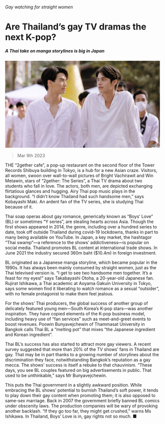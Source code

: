 ###### Gay watching for straight women

# Are Thailand’s gay TV dramas the next K-pop? 

##### A Thai take on manga storylines is big in Japan 

![image](images/20230311_ASP503.jpg) 

> Mar 9th 2023 

THE “2gether cafe”, a pop-up restaurant on the second floor of the Tower Records Shibuya building in Tokyo, is a hub for a new Asian craze. Visitors, all women, swoon over wall-to-wall pictures of Bright Vachirawit and Win Metawin, stars of “2gether: The Series”, a Thai TV drama about two students who fall in love. The actors, both men, are depicted exchanging flirtatious glances and hugging. Airy Thai pop music plays in the background. “I didn’t know Thailand had such handsome men,” says Kobayashi Maki. An ardent fan of the TV series, she is studying Thai because of it.

Thai soap operas about gay romance, generically known as “Boys’ Love” (BL) or sometimes “Y series”, are stealing hearts across Asia. Though the first shows appeared in 2014, the genre, including over a hundred series to date, took off outside Thailand during covid-19 lockdowns, thanks in part to many being available on YouTube. In Japan, a key market, the hashtagor “Thai swamp”—a reference to the shows’ addictiveness—is popular on social media. Thailand promotes BL content at international trade shows. In June 2021 the industry secured 360m baht ($10.4m) in foreign investment.

BL originated as a Japanese manga storyline, which became popular in the 1990s. It has always been mainly consumed by straight women, just as the Thai televised version is. “I get to see two handsome men together. It’s a feast for my eyes!” says Takabayashi Otoha, a 20-year-old Japanese fan. Rujirat Ishikawa, a Thai academic at Aoyama Gakuin University in Tokyo, says some women find it liberating to watch romance as a sexual “outsider”, with no female protagonist to make them feel jealous.

For the shows’ Thai producers, the global success of another group of delicately featured young men—South Korea’s K-pop stars—was another inspiration. They have copied elements of the K-pop business model, including heavy use of “fan services” such as meet-and-greet events to boost revenues. Poowin Bunyavejchewin of Thammasat University in Bangkok calls Thai BL a “melting pot” that mixes “the Japanese ingredient and Korean ingredient”.

Thai BL’s success has also started to attract more gay viewers. A recent survey suggested that more than 20% of the TV shows’ fans in Thailand are gay. That may be in part thanks to a growing number of storylines about the discrimination they face, notwithstanding Bangkok’s reputation as a gay mecca. The shows’ success is itself a rebuke to that chauvinism. “These days, you see BL couples featured on big advertisements in public. That used to be unthinkable,” says Mr Bunyavejchewin.

This puts the Thai government in a slightly awkward position. While embracing the BL shows’ potential to burnish Thailand’s soft power, it tends to play down their gay content when promoting them; it is also opposed to same-sex marriage. Back in 2007 the government briefly banned BL comics under obscenity laws. The production companies will be wary of provoking another backlash. “If they go too far, they might get crushed,” warns Ms Ishikawa. In Thailand, Boys’ Love is in, gay rights not so much. ■

